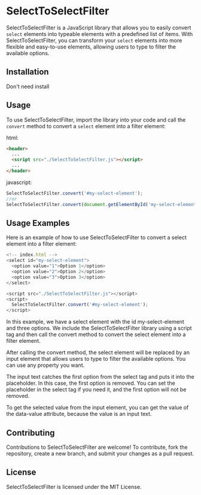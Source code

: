 # SelectToSelectFilter

SelectToSelectFilter is a JavaScript library that allows you to easily convert `select` elements into typeable elements with a predefined list of items. With SelectToSelectFilter, you can transform your `select` elements into more flexible and easy-to-use elements, allowing users to type to filter the available options.

## Installation

Don't need install

## Usage

To use SelectToSelectFilter, import the library into your code and call the `convert` method to convert a `select` element into a filter element:

html:
```html
<header>
  ...
  <script src="./SelectToSelectFilter.js"></script>
  ...
</header>
```

javascript:
```javascript
SelectToSelectFilter.convert('#my-select-element');
//or
SelectToSelectFilter.convert(document.getElementById('my-select-element'));
```

## Usage Examples

Here is an example of how to use SelectToSelectFilter to convert a select element into a filter element:
```javascript
<!-- index.html -->
<select id="my-select-element">
  <option value="1">Option 1</option>
  <option value="2">Option 2</option>
  <option value="3">Option 3</option>
</select>

<script src="./SelectToSelectFilter.js"></script>
<script>
  SelectToSelectFilter.convert('#my-select-element');
</script>
```
In this example, we have a select element with the id my-select-element and three options. We include the SelectToSelectFilter library using a script tag and then call the convert method to convert the select element into a filter element.

After calling the convert method, the select element will be replaced by an input element that allows users to type to filter the available options. You can use any property you want.

The input text catches the first option from the select tag and puts it into the placeholder. In this case, the first option is removed. You can set the placeholder in the select tag if you need it, and the first option will not be removed.

To get the selected value from the input element, you can get the value of the data-value attribute, because the value is an input text.

## Contributing
Contributions to SelectToSelectFilter are welcome! To contribute, fork the repository, create a new branch, and submit your changes as a pull request.

## License
SelectToSelectFilter is licensed under the MIT License.
